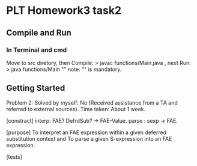 # PLT Homework3 task2

## Compile and Run

### In Terminal and cmd
Move to src diretory, then Compile: > javac functions/Main.java , next Run: > java functions/Main ""
note: "" is mandatory.


## Getting Started
Problem 2:
Solved by myself: No (Received assistance from a TA and referred to external sources).
Time taken: About 1 week.

[constract]
interp: FAE? DefrdSub? -> FAE-Value.
parse : sexp -> FAE.

[purpose] 
To interpret an FAE expression within a given deferred substitution context and
To parse a given S-expression into an FAE expression.

[tests]
